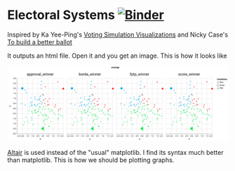 # Electoral Systems [![Binder](https://mybinder.org/badge_logo.svg)](https://mybinder.org/v2/gh/yc-tsui/electoral-systems/master)

Inspired by Ka Yee-Ping's [Voting Simulation Visualizations](http://zesty.ca/voting/sim/) and Nicky Case's [To build a better ballot](https://ncase.me/ballot/)

It outputs an html file. Open it and you get an image. This is how it looks like

![example](https://raw.githubusercontent.com/yc-tsui/electoral-systems/master/example_output.png)

[Altair](http://altair-viz.github.io/) is used instead of the "usual" matplotlib. I find its syntax much better than matplotlib. This is how we should be plotting graphs.
